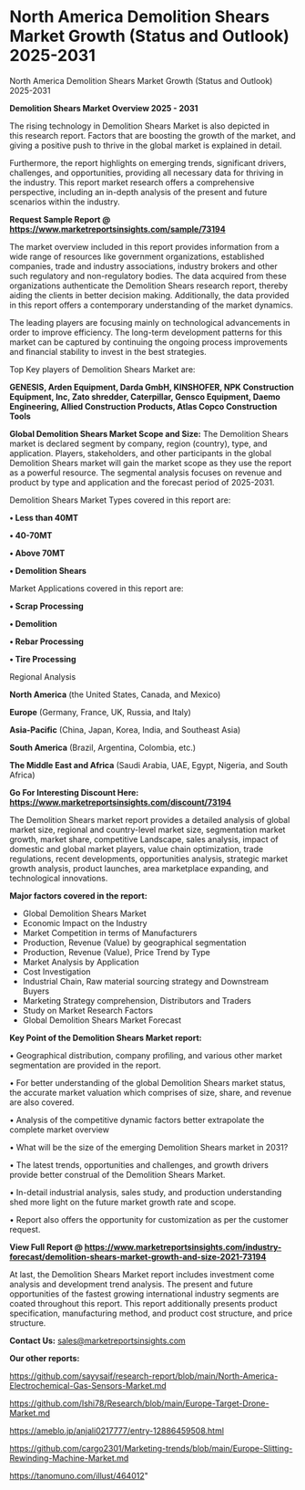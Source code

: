 # North America Demolition Shears Market Growth (Status and Outlook) 2025-2031
 North America Demolition Shears Market Growth (Status and Outlook) 2025-2031

<Strong> Demolition Shears Market Overview 2025 - 2031</strong>

The rising technology in Demolition Shears Market is also depicted in this research report. Factors that are boosting the growth of the market, and giving a positive push to thrive in the global market is explained in detail.

Furthermore, the report highlights on emerging trends, significant drivers, challenges, and opportunities, providing all necessary data for thriving in the industry. This report market research offers a comprehensive perspective, including an in-depth analysis of the present and future scenarios within the industry.

<strong>Request Sample Report @ <a href=https://www.marketreportsinsights.com/sample/73194>https://www.marketreportsinsights.com/sample/73194</a></strong>

The market overview included in this report provides information from a wide range of resources like government organizations, established companies, trade and industry associations, industry brokers and other such regulatory and non-regulatory bodies. The data acquired from these organizations authenticate the Demolition Shears research report, thereby aiding the clients in better decision making. Additionally, the data provided in this report offers a contemporary understanding of the market dynamics.

The leading players are focusing mainly on technological advancements in order to improve efficiency. The long-term development patterns for this market can be captured by continuing the ongoing process improvements and financial stability to invest in the best strategies.

Top Key players of Demolition Shears Market are:

<strong>GENESIS, Arden Equipment, Darda GmbH, KINSHOFER, NPK Construction Equipment, Inc, Zato shredder, Caterpillar, Gensco Equipment, Daemo Engineering, Allied Construction Products, Atlas Copco Construction Tools</strong>

<strong><b>Global Demolition Shears Market Scope and Size:</b></strong>
The Demolition Shears market is declared segment by company, region (country), type, and application. Players, stakeholders, and other participants in the global Demolition Shears market will gain the market scope as they use the report as a powerful resource. The segmental analysis focuses on revenue and product by type and application and the forecast period of 2025-2031.

Demolition Shears Market Types covered in this report are:

<strong>• Less than 40MT

• 40-70MT

• Above 70MT

• Demolition Shears</strong>

Market Applications covered in this report are:

<strong>• Scrap Processing

• Demolition

• Rebar Processing

• Tire Processing</strong> 

Regional Analysis

<strong>North America</strong> (the United States, Canada, and Mexico)

<strong>Europe</strong> (Germany, France, UK, Russia, and Italy)

<strong>Asia-Pacific</strong> (China, Japan, Korea, India, and Southeast Asia)

<strong>South America</strong> (Brazil, Argentina, Colombia, etc.)

<strong>The Middle East and Africa</strong> (Saudi Arabia, UAE, Egypt, Nigeria, and South Africa)

<strong>Go For Interesting Discount Here: <a href=https://www.marketreportsinsights.com/discount/73194>https://www.marketreportsinsights.com/discount/73194</a></strong>

The Demolition Shears market report provides a detailed analysis of global market size, regional and country-level market size, segmentation market growth, market share, competitive Landscape, sales analysis, impact of domestic and global market players, value chain optimization, trade regulations, recent developments, opportunities analysis, strategic market growth analysis, product launches, area marketplace expanding, and technological innovations.

<strong><b>Major factors covered in the report:</b></strong>
<ul>
  <li>Global Demolition Shears Market </li>
  <li>Economic Impact on the Industry</li>
  <li>Market Competition in terms of Manufacturers</li>
  <li>Production, Revenue (Value) by geographical segmentation</li>
  <li>Production, Revenue (Value), Price Trend by Type</li>
  <li>Market Analysis by Application</li>
  <li>Cost Investigation</li>
  <li>Industrial Chain, Raw material sourcing strategy and Downstream Buyers</li>
  <li>Marketing Strategy comprehension, Distributors and Traders</li>
  <li>Study on Market Research Factors</li>
  <li>Global Demolition Shears Market Forecast</li>
</ul>

<strong><b>Key Point of the Demolition Shears Market report:</b></strong>

• Geographical distribution, company profiling, and various other market segmentation are provided in the report.

• For better understanding of the global Demolition Shears market status, the accurate market valuation which comprises of size, share, and revenue are also covered.

• Analysis of the competitive dynamic factors better extrapolate the complete market overview

• What will be the size of the emerging Demolition Shears market in 2031?

• The latest trends, opportunities and challenges, and growth drivers provide better construal of the Demolition Shears Market.

• In-detail industrial analysis, sales study, and production understanding shed more light on the future market growth rate and scope.

• Report also offers the opportunity for customization as per the customer request.

<strong><b>View Full Report @ <a href=https://www.marketreportsinsights.com/industry-forecast/demolition-shears-market-growth-and-size-2021-73194>https://www.marketreportsinsights.com/industry-forecast/demolition-shears-market-growth-and-size-2021-73194</a></b></strong>


At last, the Demolition Shears Market report includes investment come analysis and development trend analysis. The present and future opportunities of the fastest growing international industry segments are coated throughout this report. This report additionally presents product specification, manufacturing method, and product cost structure, and price structure.

<strong>Contact Us:</strong>
sales@marketreportsinsights.com

<strong>Our other reports:</strong>

<a href=https://github.com/sayysaif/research-report/blob/main/North-America-Electrochemical-Gas-Sensors-Market.md>https://github.com/sayysaif/research-report/blob/main/North-America-Electrochemical-Gas-Sensors-Market.md</a>

<a href=https://github.com/Ishi78/Research/blob/main/Europe-Target-Drone-Market.md>https://github.com/Ishi78/Research/blob/main/Europe-Target-Drone-Market.md</a>

<a href=https://ameblo.jp/anjali0217777/entry-12886459508.html>https://ameblo.jp/anjali0217777/entry-12886459508.html</a>

<a href=https://github.com/cargo2301/Marketing-trends/blob/main/Europe-Slitting-Rewinding-Machine-Market.md>https://github.com/cargo2301/Marketing-trends/blob/main/Europe-Slitting-Rewinding-Machine-Market.md</a>

<a href=https://tanomuno.com/illust/464012>https://tanomuno.com/illust/464012</a>"
